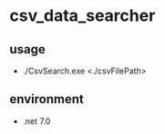 # csv_data_searcher

## usage
- ./CsvSearch.exe <./csvFilePath> <columnNumber> <searchKey>

## environment
- .net 7.0